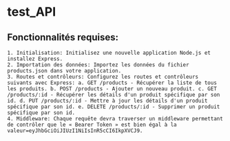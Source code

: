 # test_API



## Fonctionnalités requises:

    1. Initialisation: Initialisez une nouvelle application Node.js et installez Express.
    2. Importation des données: Importez les données du fichier products.json dans votre application.
    3. Routes et contrôleurs: Configurez les routes et contrôleurs suivants avec Express: a. GET /products - Récupérer la liste de tous les produits. b. POST /products - Ajouter un nouveau produit. c. GET /products/:id - Récupérer les détails d'un produit spécifique par son id. d. PUT /products/:id - Mettre à jour les détails d'un produit spécifique par son id. e. DELETE /products/:id - Supprimer un produit spécifique par son id.
    4. Middleware: Chaque requête devra traverser un middleware permettant de contrôler que le « Bearer Token » est bien égal à la valeur=eyJhbGciOiJIUzI1NiIsInR5cCI6IkpXVCJ9.

 
